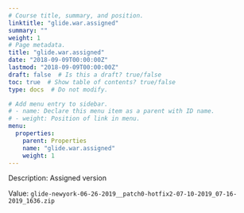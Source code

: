 ```yaml
---
# Course title, summary, and position.
linktitle: "glide.war.assigned"
summary: ""
weight: 1
# Page metadata.
title: "glide.war.assigned"
date: "2018-09-09T00:00:00Z"
lastmod: "2018-09-09T00:00:00Z"
draft: false  # Is this a draft? true/false
toc: true  # Show table of contents? true/false
type: docs  # Do not modify.

# Add menu entry to sidebar.
# - name: Declare this menu item as a parent with ID name.
# - weight: Position of link in menu.
menu:
  properties:
    parent: Properties
    name: "glide.war.assigned"
    weight: 1
---
```


Description: Assigned version


Value: `glide-newyork-06-26-2019__patch0-hotfix2-07-10-2019_07-16-2019_1636.zip`